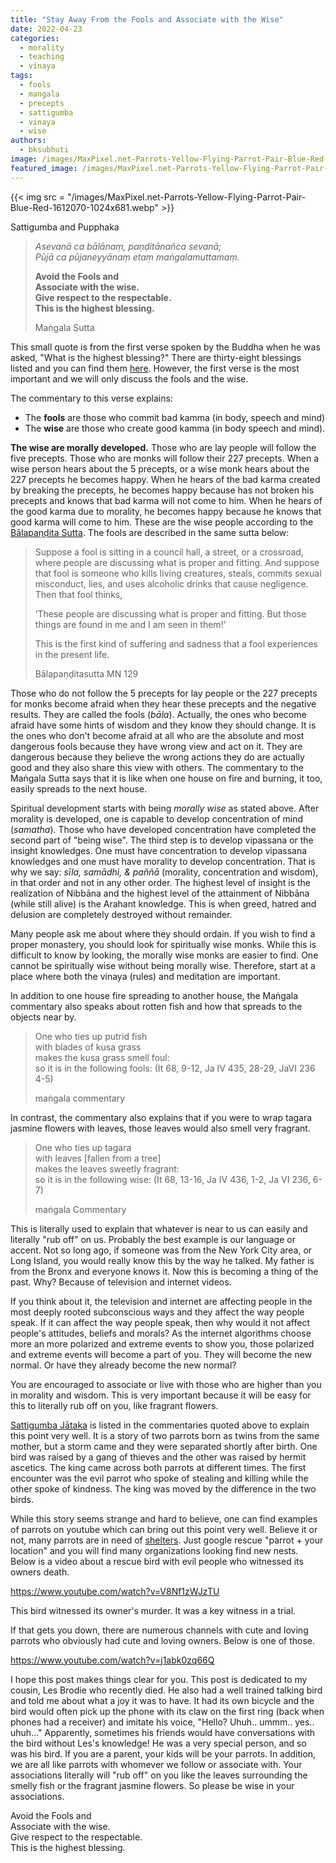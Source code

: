 ```yaml
---
title: "Stay Away From the Fools and Associate with the Wise"
date: 2022-04-23
categories: 
  - morality
  - teaching
  - vinaya
tags: 
  - fools
  - mangala
  - precepts
  - sattigumba
  - vinaya
  - wise
authors: 
  - bksubhuti
image: /images/MaxPixel.net-Parrots-Yellow-Flying-Parrot-Pair-Blue-Red-1612070.webp
featured_image: /images/MaxPixel.net-Parrots-Yellow-Flying-Parrot-Pair-Blue-Red-1612070.webp
---
```


{{< img src = "/images/MaxPixel.net-Parrots-Yellow-Flying-Parrot-Pair-Blue-Red-1612070-1024x681.webp" >}}

Sattigumba and Pupphaka

> _Asevanā ca bālānaṃ, paṇḍitānañca sevanā;  
> Pūjā ca pūjaneyyānaṃ etaṃ maṅgalamuttamaṃ._
> 
> **Avoid the Fools and  
> Associate with the wise.  
> Give respect to the respectable.  
> This is the highest blessing.**
> 
> Maṅgala Sutta

This small quote is from the first verse spoken by the Buddha when he was asked, "What is the highest blessing?" There are thirty-eight blessings listed and you can find them [here](https://www.ancient-buddhist-texts.net/Texts-and-Translations/Chanting-for-Meditators/01-Parittam-Mangalasuttam.htm). However, the first verse is the most important and we will only discuss the fools and the wise.

The commentary to this verse explains:

- The **fools** are those who commit bad kamma (in body, speech and mind)
- The **wise** are those who create good kamma (in body speech and mind).

**The wise are morally developed.** Those who are lay people will follow the five precepts. Those who are monks will follow their 227 precepts. When a wise person hears about the 5 precepts, or a wise monk hears about the 227 precepts he becomes happy. When he hears of the bad karma created by breaking the precepts, he becomes happy because has not broken his precepts and knows that bad karma will not come to him. When he hears of the good karma due to morality, he becomes happy because he knows that good karma will come to him. These are the wise people according to the [Bālapaṇḍita Sutta](https://suttacentral.net/mn129/en/sujato?layout=linebyline&reference=main/bj/cck/csp/dr/km&notes=asterisk&highlight=true&script=latin). The fools are described in the same sutta below:

> Suppose a fool is sitting in a council hall, a street, or a crossroad, where people are discussing what is proper and fitting. And suppose that fool is someone who kills living creatures, steals, commits sexual misconduct, lies, and uses alcoholic drinks that cause negligence.  Then that fool thinks,  
>   
> ‘These people are discussing what is proper and fitting. But those things are found in me and I am seen in them!’  
>   
> This is the first kind of suffering and sadness that a fool experiences in the present life.
> 
> Bālapaṇḍitasutta MN 129

  
Those who do not follow the 5 precepts for lay people or the 227 precepts for monks become afraid when they hear these precepts and the negative results. They are called the fools (_bāla_). Actually, the ones who become afraid have some hints of wisdom and they know they should change. It is the ones who don't become afraid at all who are the absolute and most dangerous fools because they have wrong view and act on it. They are dangerous because they believe the wrong actions they do are actually good and they also share this view with others. The commentary to the Maṅgala Sutta says that it is like when one house on fire and burning, it too, easily spreads to the next house.

Spiritual development starts with being _morally wise_ as stated above. After morality is developed, one is capable to develop concentration of mind (_samatha_). Those who have developed concentration have completed the second part of "being wise". The third step is to develop vipassana or the insight knowledges. One must have concentration to develop vipassana knowledges and one must have morality to develop concentration. That is why we say: _sīla, samādhi, & paññā_ (morality, concentration and wisdom), in that order and not in any other order. The highest level of insight is the realization of Nibbāna and the highest level of the attainment of Nibbāna (while still alive) is the Arahant knowledge. This is when greed, hatred and delusion are completely destroyed without remainder.

Many people ask me about where they should ordain. If you wish to find a proper monastery, you should look for spiritually wise monks. While this is difficult to know by looking, the morally wise monks are easier to find. One cannot be spiritually wise without being morally wise. Therefore, start at a place where both the vinaya (rules) and meditation are important.

In addition to one house fire spreading to another house, the Maṅgala commentary also speaks about rotten fish and how that spreads to the objects near by.

> One who ties up putrid fish  
> with blades of kusa grass  
> makes the kusa grass smell foul:  
> so it is in the following fools: (It 68, 9-12, Ja IV 435, 28-29, JaVI 236 4-5)
> 
> maṅgala commentary

In contrast, the commentary also explains that if you were to wrap tagara jasmine flowers with leaves, those leaves would also smell very fragrant.

> One who ties up tagara  
> with leaves \[fallen from a tree\]  
> makes the leaves sweetly fragrant:  
> so it is in the following wise: (It 68, 13-16, Ja IV 436, 1-2, Ja VI 236, 6-7)
> 
> maṅgala Commentary

This is literally used to explain that whatever is near to us can easily and literally "rub off" on us. Probably the best example is our language or accent. Not so long ago, if someone was from the New York City area, or Long Island, you would really know this by the way he talked. My father is from the Bronx and everyone knows it. Now this is becoming a thing of the past. Why? Because of television and internet videos.

If you think about it, the television and internet are affecting people in the most deeply rooted subconscious ways and they affect the way people speak. If it can affect the way people speak, then why would it not affect people's attitudes, beliefs and morals? As the internet algorithms choose more an more polarized and extreme events to show you, those polarized and extreme events will become a part of you. They will become the new normal. Or have they already become the new normal?

You are encouraged to associate or live with those who are higher than you in morality and wisdom. This is very important because it will be easy for this to literally rub off on you, like fragrant flowers.

[Sattigumba Jātaka](https://www.ancient-buddhist-texts.net/English-Texts/Jataka/503.htm) is listed in the commentaries quoted above to explain this point very well. It is a story of two parrots born as twins from the same mother, but a storm came and they were separated shortly after birth. One bird was raised by a gang of thieves and the other was raised by hermit ascetics. The king came across both parrots at different times. The first encounter was the evil parrot who spoke of stealing and killing while the other spoke of kindness. The king was moved by the difference in the two birds.

While this story seems strange and hard to believe, one can find examples of parrots on youtube which can bring out this point very well. Believe it or not, many parrots are in need of [shelters](https://www.liparrots.org/adopt-macaws/). Just google rescue "parrot + your location" and you will find many organizations looking find new nests. Below is a video about a rescue bird with evil people who witnessed its owners death.

https://www.youtube.com/watch?v=V8Nf1zWJzTU

This bird witnessed its owner's murder. It was a key witness in a trial.

If that gets you down, there are numerous channels with cute and loving parrots who obviously had cute and loving owners. Below is one of those.

https://www.youtube.com/watch?v=j1abk0zq66Q

I hope this post makes things clear for you. This post is dedicated to my cousin, Les Brodie who recently died. He also had a well trained talking bird and told me about what a joy it was to have. It had its own bicycle and the bird would often pick up the phone with its claw on the first ring (back when phones had a receiver) and imitate his voice, "Hello? Uhuh.. ummm.. yes.. uhuh..." Apparently, sometimes his friends would have conversations with the bird without Les's knowledge! He was a very special person, and so was his bird. If you are a parent, your kids will be your parrots. In addition, we are all like parrots with whomever we follow or associate with. Your associations literally will "rub off" on you like the leaves surrounding the smelly fish or the fragrant jasmine flowers. So please be wise in your associations.

Avoid the Fools and  
Associate with the wise.  
Give respect to the respectable.  
This is the highest blessing.
